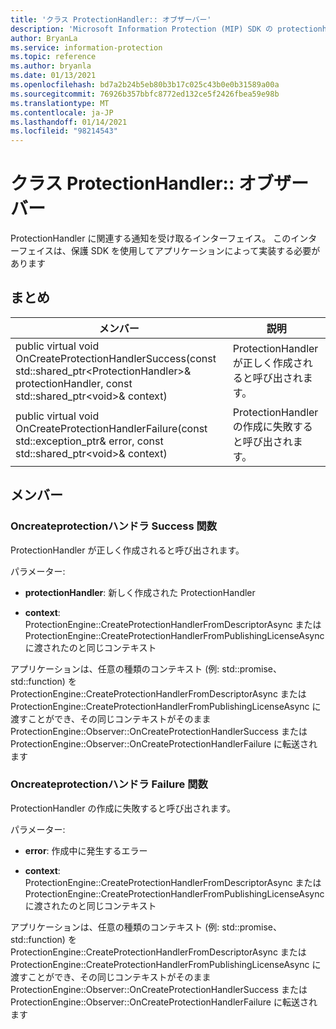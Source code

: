 ```yaml
---
title: 'クラス ProtectionHandler:: オブザーバー'
description: 'Microsoft Information Protection (MIP) SDK の protectionhandler:: observer クラスを文書にします。'
author: BryanLa
ms.service: information-protection
ms.topic: reference
ms.author: bryanla
ms.date: 01/13/2021
ms.openlocfilehash: bd7a2b24b5eb80b3b17c025c43b0e0b31589a00a
ms.sourcegitcommit: 76926b357bbfc8772ed132ce5f2426fbea59e98b
ms.translationtype: MT
ms.contentlocale: ja-JP
ms.lasthandoff: 01/14/2021
ms.locfileid: "98214543"
---
```

# <a name="class-protectionhandlerobserver"></a>クラス ProtectionHandler:: オブザーバー 
ProtectionHandler に関連する通知を受け取るインターフェイス。
このインターフェイスは、保護 SDK を使用してアプリケーションによって実装する必要があります
  
## <a name="summary"></a>まとめ
 メンバー                        | 説明                                
--------------------------------|---------------------------------------------
public virtual void OnCreateProtectionHandlerSuccess(const std::shared_ptr\<ProtectionHandler\>& protectionHandler, const std::shared_ptr\<void\>& context)  |  ProtectionHandler が正しく作成されると呼び出されます。
public virtual void OnCreateProtectionHandlerFailure(const std::exception_ptr& error, const std::shared_ptr\<void\>& context)  |  ProtectionHandler の作成に失敗すると呼び出されます。
  
## <a name="members"></a>メンバー
  
### <a name="oncreateprotectionhandlersuccess-function"></a>Oncreateprotectionハンドラ Success 関数
ProtectionHandler が正しく作成されると呼び出されます。

パラメーター:  
* **protectionHandler**: 新しく作成された ProtectionHandler


* **context**: ProtectionEngine::CreateProtectionHandlerFromDescriptorAsync または ProtectionEngine::CreateProtectionHandlerFromPublishingLicenseAsync に渡されたのと同じコンテキスト


アプリケーションは、任意の種類のコンテキスト (例: std::promise、std::function) を ProtectionEngine::CreateProtectionHandlerFromDescriptorAsync または ProtectionEngine::CreateProtectionHandlerFromPublishingLicenseAsync に渡すことができ、その同じコンテキストがそのまま ProtectionEngine::Observer::OnCreateProtectionHandlerSuccess または ProtectionEngine::Observer::OnCreateProtectionHandlerFailure に転送されます
  
### <a name="oncreateprotectionhandlerfailure-function"></a>Oncreateprotectionハンドラ Failure 関数
ProtectionHandler の作成に失敗すると呼び出されます。

パラメーター:  
* **error**: 作成中に発生するエラー 


* **context**: ProtectionEngine::CreateProtectionHandlerFromDescriptorAsync または ProtectionEngine::CreateProtectionHandlerFromPublishingLicenseAsync に渡されたのと同じコンテキスト


アプリケーションは、任意の種類のコンテキスト (例: std::promise、std::function) を ProtectionEngine::CreateProtectionHandlerFromDescriptorAsync または ProtectionEngine::CreateProtectionHandlerFromPublishingLicenseAsync に渡すことができ、その同じコンテキストがそのまま ProtectionEngine::Observer::OnCreateProtectionHandlerSuccess または ProtectionEngine::Observer::OnCreateProtectionHandlerFailure に転送されます